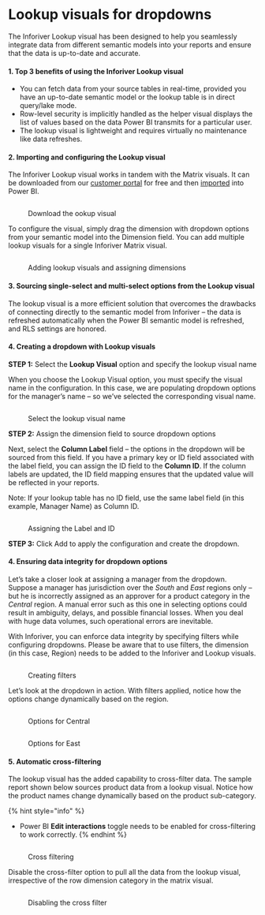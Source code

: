 # Lookup visuals for dropdowns

The Inforiver Lookup visual has been designed to help you seamlessly integrate data from different semantic models into your reports and ensure that the data is up-to-date and accurate.&#x20;

#### 1. Top 3 benefits of using the Inforiver Lookup visual  <a href="#h-top-3-benefits-of-switching-to-the-inforiver-lookup-visual-nbsp" id="h-top-3-benefits-of-switching-to-the-inforiver-lookup-visual-nbsp"></a>

* You can fetch data from your source tables in real-time, provided you have an up-to-date semantic model or the lookup table is in direct query/lake mode.&#x20;
* Row-level security is implicitly handled as the helper visual displays the list of values based on the data Power BI transmits for a particular user.&#x20;
* The lookup visual is lightweight and requires virtually no maintenance like data refreshes.

#### 2. Importing and configuring the Lookup visual  <a href="#h-importing-and-configuring-the-lookup-nbsp" id="h-importing-and-configuring-the-lookup-nbsp"></a>

The Inforiver Lookup visual works in tandem with the Matrix visuals. It can be downloaded from our [customer portal](https://inforiver.com/login/) for free and then [imported](https://docs.inforiver.com/introduction-to-inforiver/get-started/installing-inforiver-for-yourself) into Power BI.

<figure><img src="../../../../.gitbook/assets/image (8) (1) (1) (1) (1) (1) (1) (1).png" alt=""><figcaption><p>Download the ookup visual</p></figcaption></figure>

To configure the visual, simply drag the dimension with dropdown options from your semantic model into the Dimension field. You can add multiple lookup visuals for a single Inforiver Matrix visual.

<figure><img src="../../../../.gitbook/assets/image (1) (1) (1) (1) (1) (1) (1) (1) (1) (1) (1) (1) (1) (1) (1) (1) (1) (1) (1) (1) (1) (1) (1) (1) (1) (1) (1) (1) (1) (1) (1) (1) (1) (1) (1) (1) (1) (1) (1) (1) (1) (1) (1) (1) (1) (1) (1) (1) (1) (1) (1) (1) (1) (1) (1) (1) (1) (1) (1) (1)   (1).png" alt=""><figcaption><p>Adding lookup visuals and assigning dimensions</p></figcaption></figure>

#### 3. Sourcing single-select and multi-select options from the Lookup visual  <a href="#h-sourcing-single-select-and-multi-select-options-from-the-lookup-visual-nbsp" id="h-sourcing-single-select-and-multi-select-options-from-the-lookup-visual-nbsp"></a>

The lookup visual is a more efficient solution that overcomes the drawbacks of connecting directly to the semantic model from Inforiver – the data is refreshed automatically when the Power BI semantic model is refreshed, and RLS settings are honored.

#### 4. Creating a dropdown with Lookup visuals  <a href="#h-creating-a-dropdown-with-lookup-visuals-nbsp" id="h-creating-a-dropdown-with-lookup-visuals-nbsp"></a>

**STEP 1:** Select the **Lookup Visual** option and specify the lookup visual name&#x20;

When you choose the Lookup Visual option, you must specify the visual name in the configuration. In this case, we are populating dropdown options for the manager’s name – so we’ve selected the corresponding visual name.&#x20;

<figure><img src="../../../../.gitbook/assets/image (2) (1) (1) (1) (1) (1) (1) (1) (1) (1) (1) (1) (1) (1) (1) (1) (1) (1) (1) (1) (1) (1) (1) (1) (1) (1) (1) (1) (1) (1) (1) (1) (1) (1) (1) (1) (1) (1) (1) (1) (1) (1) (1) (1) (1) (1) (1) (1).png" alt=""><figcaption><p>Select the lookup visual name</p></figcaption></figure>

**STEP 2:** Assign the dimension field to source dropdown options&#x20;

Next, select the **Column Label** field – the options in the dropdown will be sourced from this field. If you have a primary key or ID field associated with the label field, you can assign the ID field to the **Column ID**. If the column labels are updated, the ID field mapping ensures that the updated value will be reflected in your reports. &#x20;

Note: If your lookup table has no ID field, use the same label field (in this example, Manager Name) as Column ID.&#x20;

<figure><img src="../../../../.gitbook/assets/image (4) (1) (1) (1) (1) (1) (1) (1) (1) (1) (1) (1) (1) (1) (1) (1) (1) (1) (1) (1) (1) (1) (1) (1) (1) (1) (1) (1) (1) (1).png" alt=""><figcaption><p>Assigning the Label and ID</p></figcaption></figure>

**STEP 3:** Click Add to apply the configuration and create the dropdown.

#### 4. Ensuring data integrity for dropdown options  <a href="#h-ensuring-data-integrity-for-dropdown-options-nbsp" id="h-ensuring-data-integrity-for-dropdown-options-nbsp"></a>

Let’s take a closer look at assigning a manager from the dropdown. Suppose a manager has jurisdiction over the _South_ and _East_ regions only – but he is incorrectly assigned as an approver for a product category in the _Central_ region. A manual error such as this one in selecting options could result in ambiguity, delays, and possible financial losses. When you deal with huge data volumes, such operational errors are inevitable.&#x20;

With Inforiver, you can enforce data integrity by specifying filters while configuring dropdowns. Please be aware that to use filters, the dimension (in this case, Region) needs to be added to the Inforiver and Lookup visuals.&#x20;

<figure><img src="../../../../.gitbook/assets/image (5) (1) (1) (1) (1) (1) (1) (1) (1) (1) (1) (1) (1) (1) (1) (1) (1) (1).png" alt=""><figcaption><p>Creating filters</p></figcaption></figure>

Let’s look at the dropdown in action. With filters applied, notice how the options change dynamically based on the region.&#x20;

<div><figure><img src="../../../../.gitbook/assets/image (6) (1) (1) (1) (1) (1) (1) (1) (1) (1) (1) (1) (1).png" alt=""><figcaption><p>Options for Central</p></figcaption></figure> <figure><img src="../../../../.gitbook/assets/dropdown-options-dynamic-population-1536x865.png" alt=""><figcaption><p>Options for East</p></figcaption></figure></div>

#### **5. Automatic cross-filtering**&#x20;

The lookup visual has the added capability to cross-filter data. The sample report shown below sources product data from a lookup visual. Notice how the product names change dynamically based on the product sub-category.&#x20;

{% hint style="info" %}
* Power BI **Edit interactions** toggle needs to be enabled for cross-filtering to work correctly.&#x20;
{% endhint %}

<figure><img src="../../../../.gitbook/assets/8. cross-filtering.gif" alt=""><figcaption><p>Cross filtering</p></figcaption></figure>

Disable the cross-filter option to pull all the data from the lookup visual, irrespective of the row dimension category in the matrix visual.&#x20;

<figure><img src="../../../../.gitbook/assets/image (8) (1) (1) (1) (1) (1) (1) (1) (1).png" alt=""><figcaption><p>Disabling the cross filter</p></figcaption></figure>

